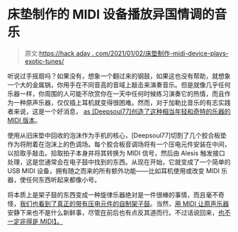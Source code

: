 # 床垫制作的 MIDI 设备播放异国情调的音乐

> 原文:[https://hack aday . com/2021/01/02/床垫制作-midi-device-plays-exotic-tunes/](https://hackaday.com/2021/01/02/mattress-made-midi-device-plays-exotic-tunes/)

听说过手摇扇吗？如果没有，想象一个翻过来的钢鼓，如果这也没有帮助，就想象一个大的金属锅，你用手在不同音高的音域上敲击来演奏音乐。但是就像几乎任何乐器一样，你周围的人可能不欣赏你在一天中任何时候练习演奏它的热情，而且作为一种原声乐器，仅仅插上耳机就变得很困难。然而，对于加勒比音乐的有志实践者来说，这是一个好消息， [as [Deepsoul77]创造了这种相当年轻和奇特的乐器的 MIDI 版本](https://www.instructables.com/MIDI-Handpan-With-19-Tonefields-on-Upper-and-Down-/)。

使用从旧床垫中回收的泡沫作为手机的核心，[Deepsoul77]切割了几个胶合板垫作为将附着在泡沫上的色调场。每个胶合板音调场将有一个压电元件安装在中间，以拾取手敲击。拾取拍子本身并将其转换为 MIDI 信号，然后由 Alesis 触发接口处理，这是您通常会在电子鼓中找到的东西。从现在开始，它就变成了一个简单的 USB MIDI 设备，拥有随之而来的所有额外功能——比如耳机使用或改变 MIDI 乐器，使任何东西听起来都像小号。

将本质上是架子鼓的东西变成一种旋律乐器绝对是一件很棒的事情，而且毫不奇怪，[我们也看到了真正的带有压电元件的自制架子鼓](https://hackaday.com/2020/07/08/your-own-electronic-drum-kit/)。当然，[用 MIDI 让原声乐器](https://hackaday.com/2020/04/13/quieting-down-a-bandoneon-accordion-with-midi/)安静下来也不是什么新鲜事，尽管[在](https://hackaday.com/2020/04/09/controlling-a-building-sized-pipe-organ-with-midi/)前后也有点反其道而行。不过话说回来，[也不一定非得是 MIDI】。](https://hackaday.com/2020/06/02/arduino-drums-bring-the-noise-no-midi-required/)